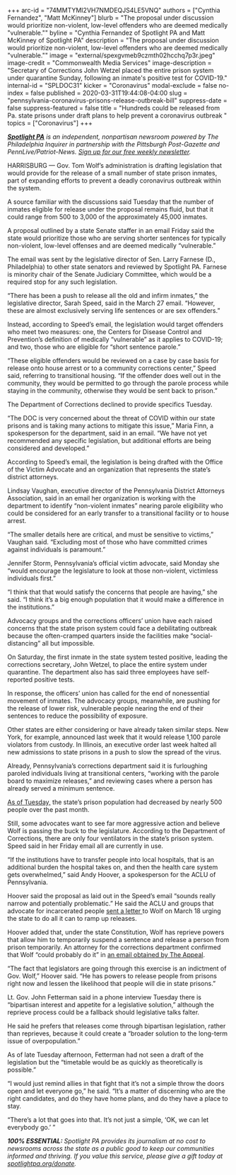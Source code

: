 +++
arc-id = "74MMTYMI2VH7NMDEQJS4LE5VNQ"
authors = ["Cynthia Fernandez", "Matt McKinney"]
blurb = "The proposal under discussion would prioritize non-violent, low-level offenders who are deemed medically \"vulnerable.\""
byline = "Cynthia Fernandez of Spotlight PA and Matt McKinney of Spotlight PA"
description = "The proposal under discussion would prioritize non-violent, low-level offenders who are deemed medically \"vulnerable.\""
image = "external/spexgvmeb9czmth02hcchq7p3r.jpeg"
image-credit = "Commonwealth Media Services"
image-description = "Secretary of Corrections John Wetzel placed the entire prison system under quarantine Sunday, following an inmate's positive test for COVID-19."
internal-id = "SPLDOC31"
kicker = "Coronavirus"
modal-exclude = false
no-index = false
published = 2020-03-31T19:44:08-04:00
slug = "pennsylvania-coronavirus-prisons-release-outbreak-bill"
suppress-date = false
suppress-featured = false
title = "Hundreds could be released from Pa. state prisons under draft plans to help prevent a coronavirus outbreak "
topics = ["Coronavirus"]
+++

<a href="https://www.spotlightpa.org/"><i><b>Spotlight PA</b></i></a><i> is an independent, nonpartisan newsroom powered by The Philadelphia Inquirer in partnership with the Pittsburgh Post-Gazette and PennLive/Patriot-News. </i><a href="https://www.spotlightpa.org/newsletters"><i>Sign up for our free weekly newsletter</i></a><i>.</i>

HARRISBURG — Gov. Tom Wolf’s administration is drafting legislation that would provide for the release of a small number of state prison inmates, part of expanding efforts to prevent a deadly coronavirus outbreak within the system.

A source familiar with the discussions said Tuesday that the number of inmates eligible for release under the proposal remains fluid, but that it could range from 500 to 3,000 of the approximately 45,000 inmates.

A proposal outlined by a state Senate staffer in an email Friday said the state would prioritize those who are serving shorter sentences for typically non-violent, low-level offenses and are deemed medically “vulnerable.”

The email was sent by the legislative director of Sen. Larry Farnese (D., Philadelphia) to other state senators and reviewed by Spotlight PA. Farnese is minority chair of the Senate Judiciary Committee, which would be a required stop for any such legislation.

“There has been a push to release all the old and infirm inmates,” the legislative director, Sarah Speed, said in the March 27 email. “However, these are almost exclusively serving life sentences or are sex offenders.”

Instead, according to Speed’s email, the legislation would target offenders who meet two measures: one, the Centers for Disease Control and Prevention’s definition of medically “vulnerable” as it applies to COVID-19; and two, those who are eligible for “short sentence parole.”

“These eligible offenders would be reviewed on a case by case basis for release onto house arrest or to a community corrections center,” Speed said, referring to transitional housing. “If the offender does well out in the community, they would be permitted to go through the parole process while staying in the community, otherwise they would be sent back to prison.”

<script src="https://www.spotlightpa.org/embed.js" async></script><div data-spl-embed-version="1" data-spl-src="https://www.spotlightpa.org/embeds/donate/"></div>

The Department of Corrections declined to provide specifics Tuesday.

“The DOC is very concerned about the threat of COVID within our state prisons and is taking many actions to mitigate this issue,” Maria Finn, a spokesperson for the department, said in an email. “We have not yet recommended any specific legislation, but additional efforts are being considered and developed.”

According to Speed’s email, the legislation is being drafted with the Office of the Victim Advocate and an organization that represents the state’s district attorneys.

Lindsay Vaughan, executive director of the Pennsylvania District Attorneys Association, said in an email her organization is working with the department to identify “non-violent inmates” nearing parole eligibility who could be considered for an early transfer to a transitional facility or to house arrest.

“The smaller details here are critical, and must be sensitive to victims,” Vaughan said. “Excluding most of those who have committed crimes against individuals is paramount.”

Jennifer Storm, Pennsylvania’s official victim advocate, said Monday she “would encourage the legislature to look at those non-violent, victimless individuals first.”

“I think that that would satisfy the concerns that people are having,” she said. “I think it’s a big enough population that it would make a difference in the institutions.”

Advocacy groups and the corrections officers’ union have each raised concerns that the state prison system could face a debilitating outbreak because the often-cramped quarters inside the facilities make “social-distancing” all but impossible.

On Saturday, the first inmate in the state system tested positive, leading the corrections secretary, John Wetzel, to place the entire system under quarantine. The department also has said three employees have self-reported positive tests.

In response, the officers’ union has called for the end of nonessential movement of inmates. The advocacy groups, meanwhile, are pushing for the release of lower risk, vulnerable people nearing the end of their sentences to reduce the possibility of exposure.

Other states are either considering or have already taken similar steps. New York, for example, announced last week that it would release 1,100 parole violators from custody. In Illinois, an executive order last week halted all new admissions to state prisons in a push to slow the spread of the virus.

Already, Pennsylvania’s corrections department said it is furloughing paroled individuals living at transitional centers, “working with the parole board to maximize releases,” and reviewing cases where a person has already served a minimum sentence.

<script src="https://www.spotlightpa.org/embed.js" async></script><div data-spl-embed-version="1" data-spl-src="https://www.spotlightpa.org/embeds/newsletter/"></div>

<a href="https://web.archive.org/web/20220531231629/https://www.cor.pa.gov/Pages/COVID-19-Dashboard.aspx">As of Tuesday,</a> the state’s prison population had decreased by nearly 500 people over the past month.

Still, some advocates want to see far more aggressive action and believe Wolf is passing the buck to the legislature. According to the Department of Corrections, there are only four ventilators in the state’s prison system. Speed said in her Friday email all are currently in use.

“If the institutions have to transfer people into local hospitals, that is an additional burden the hospital takes on, and then the health care system gets overwhelmed,” said Andy Hoover, a spokesperson for the ACLU of Pennsylvania.

Hoover said the proposal as laid out in the Speed’s email “sounds really narrow and potentially problematic.” He said the ACLU and groups that advocate for incarcerated people <a href="https://www.aclupa.org/sites/default/files/ltr_governor_wolf_-_immediate_action_required_for_covid-19_final3.pdf">sent a letter </a>to Wolf on March 18 urging the state to do all it can to ramp up releases.

Hoover added that, under the state Constitution, Wolf has reprieve powers that allow him to temporarily suspend a sentence and release a person from prison temporarily. An attorney for the corrections department confirmed that Wolf “could probably do it” in <a href="https://theappeal.org/pennsylvania-coronavirus-governor-prison-reprieves/">an email obtained by The Appeal</a>.

“The fact that legislators are going through this exercise is an indictment of Gov. Wolf,” Hoover said. “He has powers to release people from prisons right now and lessen the likelihood that people will die in state prisons.”

Lt. Gov. John Fetterman said in a phone interview Tuesday there is “bipartisan interest and appetite for a legislative solution,” although the reprieve process could be a fallback should legislative talks falter.

He said he prefers that releases come through bipartisan legislation, rather than reprieves, because it could create a “broader solution to the long-term issue of overpopulation.”

As of late Tuesday afternoon, Fetterman had not seen a draft of the legislation but the “timetable would be as quickly as theoretically is possible.”

“I would just remind allies in that fight that it’s not a simple throw the doors open and let everyone go,” he said. “It’s a matter of discerning who are the right candidates, and do they have home plans, and do they have a place to stay.

“There’s a lot that goes into that. It’s not just a simple, ‘OK, we can let everybody go.’ ”

<i><b>100% ESSENTIAL: </b></i><i>Spotlight PA provides its journalism at no cost to newsrooms across the state as a public good to keep our communities informed and thriving. If you value this service, please give a gift today at </i><a href="https://www.spotlightpa.org/donate"><i>spotlightpa.org/donate</i></a><i>.</i>

<script src="https://www.spotlightpa.org/embed.js" async></script><div data-spl-embed-version="1" data-spl-src="https://www.spotlightpa.org/embeds/tips/?tip_text=Do%20you%20have%20a%20tip%20about%20%3Cb%3Ehow%20Pa.'s%20government%20is%20responding%20to%20the%20coronavirus%3C%2Fb%3E%3F%20Tell%20us."></div>
